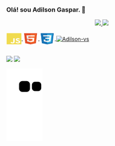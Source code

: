 ### Olá! sou Adilson Gaspar. 👋


<div align="center">
  <a href="https://github.com/Adilsonpg">
  <img height="150em" src="https://github-readme-stats.vercel.app/api?username=Adilsonpg&show_icons=true&theme=dark&include_all_commits=true&count_private=true"/>
  <img height="150em" src="https://github-readme-stats.vercel.app/api/top-langs/?username=Adilsonpg&layout=compact&langs_count=7&theme=dark"/>
</div>

  <div style="display: inline_block"><br>
  <img align="center" alt="Rafa-Js" height="30" width="40" src="https://raw.githubusercontent.com/devicons/devicon/master/icons/javascript/javascript-plain.svg">  
  <img align="center" alt="Adilsonpg-HTML" height="30" width="40" src="https://raw.githubusercontent.com/devicons/devicon/master/icons/html5/html5-original.svg">
  <img align="center" alt="Adilson-CSS" height="30" width="40" src="https://raw.githubusercontent.com/devicons/devicon/master/icons/css3/css3-original.svg"> 
  <img align="center" alt="Adilson-vs" height="30" width="40" src="https://cdn.jsdelivr.net/gh/devicons/devicon/icons/vscode/vscode-original.svg" />  
</div>
  
  ##
  
  <div> 
  
 
 	
 
  <a href = "mailto:adilsonpgaspar@gmail.com"><img src="https://img.shields.io/badge/-Gmail-%23333?style=for-the-badge&logo=gmail&logoColor=white" target="_blank"></a>
  <a href="https://www.linkedin.com/in/adilson-gaspar-7477b7192/" target="_blank"><img src="https://img.shields.io/badge/-LinkedIn-%230077B5?style=for-the-badge&logo=linkedin&logoColor=white" target="_blank"></a> 
 
  ![Snake animation](https://github.com/Adilsonpg/Adilsonpg/blob/output/github-contribution-grid-snake.svg)
 
</div>
